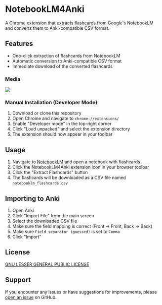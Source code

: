# NotebookLM4Anki

A Chrome extension that extracts flashcards from Google's NotebookLM and converts them to Anki-compatible CSV format.

## Features

- One-click extraction of flashcards from NotebookLM
- Automatic conversion to Anki-compatible CSV format
- Immediate download of the converted flashcards

### Media
![](https://github.com/user-attachments/assets/a59a41b9-f49e-4771-8d8b-a28d6885f961)


### Manual Installation (Developer Mode)
1. Download or clone this repository
2. Open Chrome and navigate to `chrome://extensions/`
3. Enable "Developer mode" in the top-right corner
4. Click "Load unpacked" and select the extension directory
5. The extension should now appear in your toolbar

## Usage

1. Navigate to [NotebookLM](https://notebooklm.google.com/) and open a notebook with flashcards
2. Click the NotebookLM4Anki extension icon in your browser toolbar
3. Click the "Extract Flashcards" button
4. The flashcards will be downloaded as a CSV file named `notebooklm_flashcards.csv`

## Importing to Anki

1. Open Anki
2. Click "Import File" from the main screen
3. Select the downloaded CSV file
4. Make sure the field mapping is correct (Front → Front, Back → Back)
5. Make sure `Field separator (guessed)` is set to `Comma`
6. Click "Import"

## License

[GNU LESSER GENERAL PUBLIC LICENSE](LICENSE)

## Support

If you encounter any issues or have suggestions for improvements, please [open an issue](https://github.com/yourusername/NotebookLM4Anki/issues) on GitHub.
